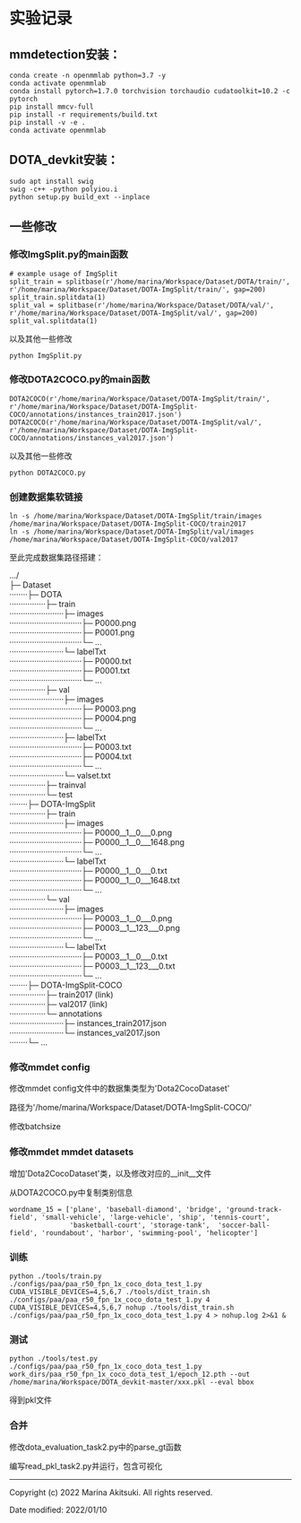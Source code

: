 # 实验记录

## mmdetection安装：

```shell
conda create -n openmmlab python=3.7 -y
conda activate openmmlab
conda install pytorch=1.7.0 torchvision torchaudio cudatoolkit=10.2 -c pytorch
pip install mmcv-full
pip install -r requirements/build.txt
pip install -v -e .
conda activate openmmlab
```

## DOTA_devkit安装：

```shell
sudo apt install swig
swig -c++ -python polyiou.i
python setup.py build_ext --inplace
```

## 一些修改

### 修改ImgSplit.py的main函数

```
# example usage of ImgSplit
split_train = splitbase(r'/home/marina/Workspace/Dataset/DOTA/train/', r'/home/marina/Workspace/Dataset/DOTA-ImgSplit/train/', gap=200)
split_train.splitdata(1)
split_val = splitbase(r'/home/marina/Workspace/Dataset/DOTA/val/', r'/home/marina/Workspace/Dataset/DOTA-ImgSplit/val/', gap=200)
split_val.splitdata(1)
```

以及其他一些修改

```shell
python ImgSplit.py
```

### 修改DOTA2COCO.py的main函数

```
DOTA2COCO(r'/home/marina/Workspace/Dataset/DOTA-ImgSplit/train/', r'/home/marina/Workspace/Dataset/DOTA-ImgSplit-COCO/annotations/instances_train2017.json')
DOTA2COCO(r'/home/marina/Workspace/Dataset/DOTA-ImgSplit/val/', r'/home/marina/Workspace/Dataset/DOTA-ImgSplit-COCO/annotations/instances_val2017.json')
```

以及其他一些修改

```shell
python DOTA2COCO.py
```

### 创建数据集软链接

```shell
ln -s /home/marina/Workspace/Dataset/DOTA-ImgSplit/train/images /home/marina/Workspace/Dataset/DOTA-ImgSplit-COCO/train2017
ln -s /home/marina/Workspace/Dataset/DOTA-ImgSplit/val/images /home/marina/Workspace/Dataset/DOTA-ImgSplit-COCO/val2017
```

至此完成数据集路径搭建：

.../  
├─ Dataset  
········├─ DOTA  
················├─ train  
························├─ images  
································├─ P0000.png  
································├─ P0001.png  
································└─ ...  
························└─ labelTxt  
································├─ P0000.txt  
································├─ P0001.txt  
································└─ ...  
················├─ val  
························├─ images  
································├─ P0003.png  
································├─ P0004.png  
································└─ ...  
························├─ labelTxt  
································├─ P0003.txt  
································├─ P0004.txt  
································└─ ...  
························└─ valset.txt  
················├─ trainval  
················└─ test  
········├─ DOTA-ImgSplit  
················├─ train  
························├─ images  
································├─ P0000\_\_1\_\_0\_\_\_0.png  
································├─ P0000\_\_1\_\_0\_\_\_1648.png  
································└─ ...  
························└─ labelTxt  
································├─ P0000\_\_1\_\_0\_\_\_0.txt  
································├─ P0000\_\_1\_\_0\_\_\_1648.txt  
································└─ ...  
················└─ val  
························├─ images  
································├─ P0003\_\_1\_\_0\_\_\_0.png  
································├─ P0003\_\_1\_\_123\_\_\_0.png  
································└─ ...  
························└─ labelTxt  
································├─ P0003\_\_1\_\_0\_\_\_0.txt  
································├─ P0003\_\_1\_\_123\_\_\_0.txt  
································└─ ...  
········├─ DOTA-ImgSplit-COCO  
················├─ train2017 (link)  
················├─ val2017 (link)  
················└─ annotations  
························├─ instances_train2017.json  
························└─ instances_val2017.json  
········└─ ...  

### 修改mmdet config

修改mmdet config文件中的数据集类型为'Dota2CocoDataset'

路径为'/home/marina/Workspace/Dataset/DOTA-ImgSplit-COCO/'

修改batchsize

### 修改mmdet mmdet datasets

增加'Dota2CocoDataset'类，以及修改对应的__init__文件

从DOTA2COCO.py中复制类别信息

```
wordname_15 = ['plane', 'baseball-diamond', 'bridge', 'ground-track-field', 'small-vehicle', 'large-vehicle', 'ship', 'tennis-court',
               'basketball-court', 'storage-tank',  'soccer-ball-field', 'roundabout', 'harbor', 'swimming-pool', 'helicopter']
```

### 训练

```shell
python ./tools/train.py ./configs/paa/paa_r50_fpn_1x_coco_dota_test_1.py
CUDA_VISIBLE_DEVICES=4,5,6,7 ./tools/dist_train.sh ./configs/paa/paa_r50_fpn_1x_coco_dota_test_1.py 4
CUDA_VISIBLE_DEVICES=4,5,6,7 nohup ./tools/dist_train.sh ./configs/paa/paa_r50_fpn_1x_coco_dota_test_1.py 4 > nohup.log 2>&1 &
```

### 测试

```shell
python ./tools/test.py ./configs/paa/paa_r50_fpn_1x_coco_dota_test_1.py work_dirs/paa_r50_fpn_1x_coco_dota_test_1/epoch_12.pth --out /home/marina/Workspace/DOTA_devkit-master/xxx.pkl --eval bbox
```

得到pkl文件

### 合并

修改dota_evaluation_task2.py中的parse_gt函数

编写read_pkl_task2.py并运行，包含可视化

-----

Copyright (c) 2022 Marina Akitsuki. All rights reserved.

Date modified: 2022/01/10

